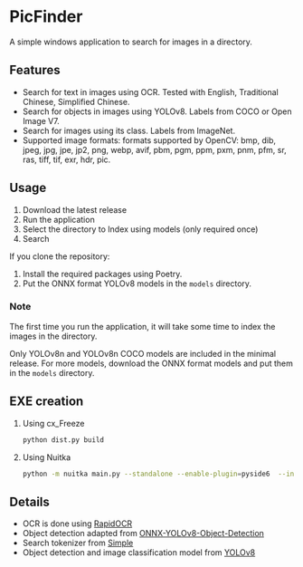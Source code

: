 # PicFinder

A simple windows application to search for images in a directory.

## Features

* Search for text in images using OCR. Tested with English, Traditional Chinese, Simplified Chinese.
* Search for objects in images using YOLOv8. Labels from COCO or Open Image V7.
* Search for images using its class. Labels from ImageNet.
* Supported image formats: formats supported by OpenCV: bmp, dib, jpeg, jpg, jpe, jp2, png, webp, avif, pbm, pgm, ppm, pxm, pnm, pfm, sr, ras, tiff, tif, exr, hdr, pic.

## Usage

1. Download the latest release
2. Run the application
3. Select the directory to Index using models (only required once)
4. Search

If you clone the repository:

1. Install the required packages using Poetry.
2. Put the ONNX format YOLOv8 models in the `models` directory.

### Note

 The first time you run the application, it will take some time to index the images in the directory.

 Only YOLOv8n and YOLOv8n COCO models are included in the minimal release. For more models, download the ONNX format models and put them in the `models` directory.

## EXE creation

1. Using cx_Freeze

    ```bash
    python dist.py build
    ```

2. Using Nuitka

    ```bash
    python -m nuitka main.py --standalone --enable-plugin=pyside6  --include-data-dir=./backend/libsimple-windows-x64=lib/backend/libsimple-windows-x64 --include-data-files=./backend/libsimple-windows-x64/simple.dll=lib/backend/libsimple-windows-x64/simple.dll --include-data-dir=./models=models --include-data-dir=./.venv/Lib/site-packages/rapidocr_onnxruntime=rapidocr_onnxruntime --disable-console

    ```

## Details

* OCR is done using [RapidOCR](https://github.com/RapidAI/RapidOCR)
* Object detection adapted from [ONNX-YOLOv8-Object-Detection](https://github.com/ibaiGorordo/ONNX-YOLOv8-Object-Detection)
* Search tokenizer from [Simple](https://github.com/wangfenjin/simple)
* Object detection and image classification model from [YOLOv8](https://github.com/ultralytics/ultralytics)
